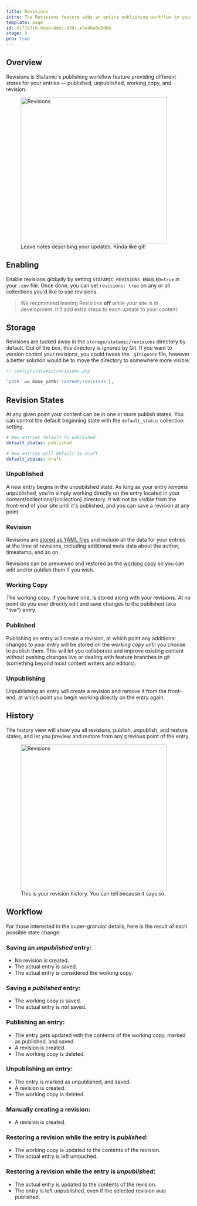 ```yaml
---
title: Revisions
intro: The Revisions feature adds an entire publishing workflow to your authoring process. You can create revisions, schedule updates to your content, review and rollback to previous revisions of your content, and more.
template: page
id: 6177b316-0eed-4dec-83d1-e5a48a8e00b6
stage: 3
pro: true
---
```


## Overview

Revisions is Statamic's publishing workflow feature providing different _states_ for your entries — published, unpublished, working copy, and revision.

<figure>
    <img src="/img/publish-revision.png" alt="Revisions" width="398">
    <figcaption>Leave notes describing your updates. Kinda like git!</figcaption>
</figure>

## Enabling

Enable revisions globally by setting `STATAMIC_REVISIONS_ENABLED=true` in your `.env` file. Once done, you can set `revisions: true` on any or all collections you'd like to use revisions.

> We recommend leaving Revisions **off** while your site is in development. It'll add extra steps to each update to your content.

## Storage

Revisions are tucked away in the `storage/statamic/revisions` directory by default. Out of the box, this directory is ignored by Git. If you want to version control your revisions, you could tweak the `.gitignore` file, however a better solution would be to move the directory to somewhere more visible:

``` php
// config/statamic/revisions.php

'path' => base_path('content/revisions'),
```

## Revision States

At any given point your content can be in one or more publish states. You can control the default beginning state with the `default_status` collection setting.

``` yaml
# New entries default to published
default_status: published

# New entries will default to draft
default_status: draft
```

### Unpublished

A new entry begins in the unpublished state. As long as your entry _remains_ unpublished, you're simply working directly on the entry located in your content/collections/{collection} directory. It will not be visible from the front-end of your site until it's published, and you can save a revision at any point.

### Revision
Revisions are [stored as YAML files](#storage) and include all the data for your entries at the time of revisions, including additional meta data about the author, timestamp, and so on.

Revisions can be previewed and restored as the [working copy](#working-copy) so you can edit and/or publish them if you wish.

### Working Copy

The working copy, if you have one, is stored along with your revisions. At no point do you ever directly edit and save changes to the published (aka "live") entry.

### Published

Publishing an entry will create a revision, at which point any additional changes to your entry will be stored on the _working copy_ until you choose to publish them. This will let you collaborate and improve existing content without pushing changes live or dealing with feature branches in git (something beyond most content writers and editors).

### Unpublishing

Unpublishing an entry will create a revision and remove it from the front-end, at which point you begin working directly on the entry again.

## History

The history view will show you all revisions, publish, unpublish, and restore states, and let you preview and restore from any previous point of the entry.

<figure>
    <img src="/img/revisions.png" alt="Revisions" width="398">
    <figcaption>This is your revision history. You can tell because it says so.</figcaption>
</figure>

## Workflow

For those interested in the super-granular details, here is the result of each possible state change:

### Saving an *unpublished* entry:
- No revision is created.
- The actual entry is saved.
- The actual entry is considered the working copy.

### Saving a *published* entry:
- The working copy is saved.
- The actual entry is _not_ saved.

### Publishing an entry:
- The entry gets updated with the contents of the working copy, marked as published, and saved.
- A revision is created.
- The working copy is deleted.

### Unpublishing an entry:
- The entry is marked as unpublished, and saved.
- A revision is created.
- The working copy is deleted.

### Manually creating a revision:
- A revision is created.

### Restoring a revision while the entry is *published*:
- The working copy is updated to the contents of the revision.
- The actual entry is left untouched.

### Restoring a revision while the entry is *unpublished*:
- The actual entry is updated to the contents of the revision.
- The entry is left unpublished, even if the selected revision was published.
